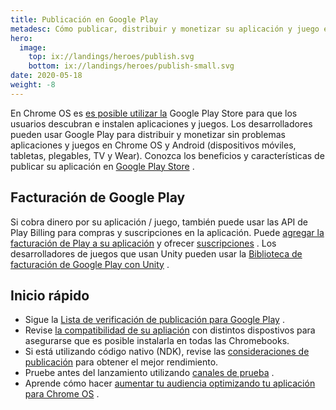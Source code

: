 ```yaml
---
title: Publicación en Google Play
metadesc: Cómo publicar, distribuir y monetizar su aplicación y juego en Chrome OS.
hero:
  image:
    top: ix://landings/heroes/publish.svg
    bottom: ix://landings/heroes/publish-small.svg
date: 2020-05-18
weight: -8
---
```


En Chrome OS es [es posible utilizar la](https://chrome.googleblog.com/2016/05/the-google-play-store-coming-to.html) Google Play Store para que los usuarios descubran e instalen aplicaciones y juegos. Los desarrolladores pueden usar Google Play para distribuir y monetizar sin problemas aplicaciones y juegos en Chrome OS y Android (dispositivos móviles, tabletas, plegables, TV y Wear). Conozca los beneficios y características de publicar su aplicación en [Google Play Store](https://developer.android.com/distribute/google-play) .

## Facturación de Google Play

Si cobra dinero por su aplicación / juego, también puede usar las API de Play Billing para compras y suscripciones en la aplicación. Puede [agregar la facturación de Play a su aplicación](https://developer.android.com/google/play/billing/getting-ready?hl={{locale.code}}) y ofrecer [suscripciones](https://developer.android.com/google-play/guides/subscriptions?hl={{locale.code}}) . Los desarrolladores de juegos que usan Unity pueden usar la [Biblioteca de facturación de Google Play con Unity](https://developer.android.com/google/play/billing/unity?hl={{locale.code}}) .

## Inicio rápido

- Sigue la [Lista de verificación de publicación para Google Play](https://developer.android.com/distribute/best-practices/launch/launch-checklist) .
- Revise [la compatibilidad de su apliación](https://support.google.com/googleplay/android-developer/answer/7353455) con distintos dispostivos para asegurarse que es posible instalarla en todas las Chromebooks.
- Si está utilizando código nativo (NDK), revise las [consideraciones de publicación](/{{locale.code}}/games/optimizing-games-publishing) para obtener el mejor rendimiento.
- Pruebe antes del lanzamiento utilizando [canales de prueba](https://developer.android.com/distribute/best-practices/launch/test-tracks) .
- Aprende cómo hacer [aumentar tu audiencia optimizando tu aplicación para Chrome OS](https://playacademy.exceedlms.com/student/activity/19745-grow-your-audience-by-optimizing-your-app-for-chrome-os) .
